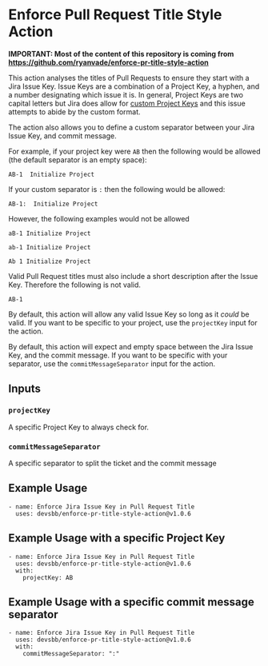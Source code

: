 # Enforce Pull Request Title Style Action

**IMPORTANT: Most of the content of this repository is coming from https://github.com/ryanvade/enforce-pr-title-style-action**

This action analyses the titles of Pull Requests to ensure they start with a Jira Issue Key. Issue Keys are a combination of a Project Key, a hyphen, and a number designating which issue it is. In general, Project Keys are two capital letters but Jira does allow for [custom Project Keys](https://confluence.atlassian.com/adminjiraserver/changing-the-project-key-format-938847081.html) and this issue attempts to abide by the custom format.

The action also allows you to define a custom separator between your Jira Issue Key, and commit message.

For example, if your project key were `AB` then the following would be allowed (the default separator is an empty space):

```
AB-1  Initialize Project
```

If your custom separator is `:` then the following would be allowed:

```
AB-1:  Initialize Project
```

However, the following examples would not be allowed

```
aB-1 Initialize Project
```

```
ab-1 Initialize Project
```

```
Ab 1 Initialize Project
```

Valid Pull Request titles must also include a short description after the Issue Key. Therefore the following is not valid. 

```
AB-1
```

By default, this action will allow any valid Issue Key so long as it *could* be valid. If you want to be specific to your project, use the `projectKey` input for the action. 

By default, this action will expect and empty space between the Jira Issue Key, and the commit message. If you want to be specific with your separator, use the `commitMessageSeparator` input for the action. 

## Inputs

### `projectKey`

A specific Project Key to always check for. 

### `commitMessageSeparator`

A specific separator to split the ticket and the commit message

## Example Usage

```
- name: Enforce Jira Issue Key in Pull Request Title
  uses: devsbb/enforce-pr-title-style-action@v1.0.6
```

## Example Usage with a specific Project Key

```
- name: Enforce Jira Issue Key in Pull Request Title
  uses: devsbb/enforce-pr-title-style-action@v1.0.6
  with:
    projectKey: AB
```

## Example Usage with a specific commit message separator

```
- name: Enforce Jira Issue Key in Pull Request Title
  uses: devsbb/enforce-pr-title-style-action@v1.0.6
  with:
    commitMessageSeparator: ":"
```